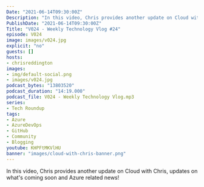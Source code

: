 ```yaml
---
Date: "2021-06-14T09:30:00Z"
Description: "In this video, Chris provides another update on Cloud with Chris, updates on what's coming soon and Azure related news!"
PublishDate: "2021-06-14T09:30:00Z"
Title: "V024 - Weekly Technology Vlog #24"
episode: V024
image: images/v024.jpg
explicit: "no"
guests: []
hosts:
- chrisreddington
images:
- img/default-social.png
- images/v024.jpg
podcast_bytes: "13803520"
podcast_duration: "14:19.000"
podcast_file: V024 - Weekly Technology Vlog.mp3
series:
- Tech Roundup
tags:
- Azure
- AzureDevOps
- GitHub
- Community
- Blogging
youtube: KHPFtMKVlHU
banner: "images/cloud-with-chris-banner.png"
---
```

In this video, Chris provides another update on Cloud with Chris, updates on what's coming soon and Azure related news!
